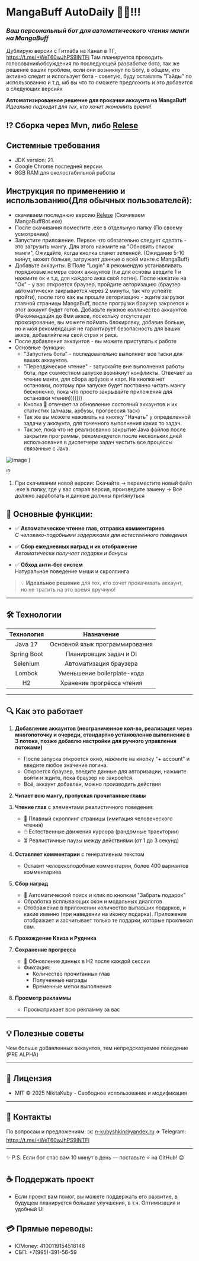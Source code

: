 
<meta name="google-site-verification" content="googleed1cb8ac46692945.html" />
<meta name="google-site-verification" content="EaFXk_MJt3yNzBvmLHrdPL8lqhGlqjJE3x825SBzr6A" />
<meta name="description" content="Автоматизация ежедневных задач для MangaBuff: чтение глав, комментирование, сбор бонусов">
<meta name="keywords" content="mangabuff, selenium, автоматизация, java, maven">

# MangaBuff AutoDaily 🤖✨!!!
### *Ваш персональный бот для автоматического чтения манги на MangaBuff*
Дублирую версии с Гитхаба на Канал в ТГ, https://t.me/+WeT60wJhPS9lNTFi
Там планируется проводить голосования\обсуждения по последующей разработке бота, так же решение ваших проблем, если они возникнут по Боту, в общем, кто активно следит и использует бота - советую, буду оставлять "Гайды" по использованию и т.д, мб вы что то сможете предложить и это добавится в следующих версиях


**Автоматизированное решение для прокачки аккаунта на MangaBuff**  
_Идеально подходит для тех, кто хочет экономить время!_

## ⁉️ Сборка через Mvn, либо [Relese](https://github.com/NikitaKuby/MangaBuffAutoDaily/releases/tag/v1.0.2)

## Системные требования
 - JDK version: 21.
 - Google Chrome последней версии.
 - 8GB RAM для околостабильной работы

## Инструкция по применению и использованию(Для обычных пользователей):
 - скачиваем последнюю версию [Relese](https://github.com/NikitaKuby/MangaBuffAutoDaily/releases/tag/v1.0.2) (Скачиваем MangaBuffBot.exe)
 - После скачивания поместите .exe в отдельную папку (По своему усмотрению)
 - Запустите приложение. Первое что обязательно следует сделать - это загрузить мангу. Для этого нажмите на "Обновить список манги", Ожидайте, когда кнопка станет зеленной. (Ожидание 5-10 минут, может больше, загружает данные о всей манге с MangaBuff)
 - Добавьте аккаунты. В Поле "Login" я рекомендую устанавливать порядковые номера своих аккаунтов (т.е для основы введите 1 и нажмите ок и т.д, для каждого акка свой логин). После нажатие на "Ок" - у вас откроется браузер, пройдите авторизацию (браузер автоматически закрывается через 2 минуты, так что успейте пройти), после того как вы прошли авторизацию - ждите загрузки главной страницы MangaBuff, после прогрузки браузер закроется и этот аккаунт будет готов. Добавьте нужное колличество аккаунтов (Рекомендация до 8ми акков, поскольку отсутствует проксирование, вы можете поймать блокировку, добавив больше, но и моя рекомендация не гарантирует безопасность для ваших акков, добавляйте на свой страх и риск.
 - После добавления аккаунтов - вы можете приступать к работе
 - Основные функции:
   - "Запустить бота" - последовательно выполняет все таски для ваших аккаунтов.
   - "Переодическое чтение" - запускайте вне выполнения работы бота, при совместном запуске возникнут конфликты. Отвечает за чтение манги, для сбора арбузов и карт. На кнопке нет остановки, поэтому при запуске будет постоянно читать мангу бесконечно, пока что просто закрывайте приложения для остановки чтения)))))))
   - Кнопка 🔄 отвечает за обновление состояний аккаунтов и их статистик (алмазы, арбузы, прогрессия таск)
   - Так же вы можете нажимать на кнопку "Начать" у определенной задачи у аккаунта, для точечного выполнения каких то задач. 
   - Так же, пока что не реализованно закрытие Java файлов после закрытия программы, рекомендуется после нескольких дней использования в диспетчере задач чистить все процессы связанные с Java.

 ![image](https://github.com/user-attachments/assets/f771a67e-831a-435e-b2a4-8cc76bce8df4)
)

⁉️
1) При скачивании новой версии: Скачайте -> переместите новый файл .exe в папку, где у вас старая версия, произведите замену -> Всё должно заработать и данные должны притянуться



## 🌟 Основные функции:

- ✅ **Автоматическое чтение глав, отправка комментариев**  
  _С человеко-подобными задержками для естественного поведения_
  
- ✅ **Сбор ежедневных наград и их отображение**  
  _Автоматически получает подарки и бонусы_
  
- ✅ **Обход анти-бот систем**  
  Натуральное поведение мыши и скроллинга


> 💡 **Идеальное решение** для тех, кто хочет прокачивать аккаунт,  
> но не тратить на это время вручную!

---

## 🛠 Технологии
| Технология    | Назначение                      |
|:-------------:|:-------------------------------:|
| Java 17       | Основной язык программирования  |
| Spring Boot   | Планировщик задач и DI          |
| Selenium      | Автоматизация браузера          |
| Lombok        | Уменьшение boilerplate-кода     |
| H2            | Хранение прогресса чтения       |

---

## 🔍 Как это работает

1. **Добавление аккаунтов (неограниченное кол-во, реализация через многопоточку и очереди, стандартно установленно выполнение в 3 потока, позже добавлю настройки для ручного управления потоками)**  
   - После запуска откроется окно, нажмите на кнопку "+ account" и введите любое значение логина.
   - Откроется браузер, введите данные для авторизации, нажмите войти и ждите, пока браузер не закроется.
   - Всё, аккаунт добавлен, можно производить действия

2. **Читает всю мангу, пропуская прочитанные главы**

3. **Чтение глав** с элементами реалистичного поведения:  
   - 📜 Плавный скроллинг страницы (имитация человеческого чтения)  
   - 🖱️ Естественные движения курсора (рандомные траектории)  
   - ⏳ Реалистичные паузы между действиями (от 1 до 3 секунд)

4. **Оставляет комментарии** с генеративным текстом
   - Оставит человекоподобные комментарии, более 400 вариантов комментариев

5. **Сбор наград**  
   - 🎁 Автоматический поиск и клик по кнопкам "Забрать подарок"  
   - Обработка всплывающих окон и модальных диалогов
   - Отображение в приложении количество выпавших подарков, и какие именно (при наведении на иконку подарка). Приложение отображает и засчитывает только те подарки, которые прокликал сам.
     
6. **Прохождение Квиза и Рудника**
   
7. **Сохранение прогресса**  
   - 💾 Обновление данных в H2 после каждой сессии  
   - Фиксация:  
     - Количество прочитанных глав  
     - Полученные награды  
     - Временные метки выполнения

8. **Просмотр рекламмы**
    - Просматривает всю рекламму за вас

---

## 💡 Полезные советы
Чем больше добавленных аккаунтов, тем непредсказуемее поведение (PRE ALPHA)

---

## 📜 Лицензия
- MIT © 2025 NikitaKuby - Свободное использование и модификация

---

## 💬 Контакты
По вопросам и предложениям:
✉️ n-kubyshkin@yandex.ru
✈️ Telegram: https://t.me/+WeT60wJhPS9lNTFi

---

✨ P.S. Если бот спас вам 10 минут в день — поставьте ⭐️ на GitHub! 😊


## ☕ Поддержать проект
- Если проект вам помог, вы можете поддержать его развитие, в будущем планируется большие улучшения, в т.ч. Оптимизация и удобный UI

## 💳 Прямые переводы:
 - ЮMoney: 4100119154518148
 - СБП: +7(995)-391-56-59


